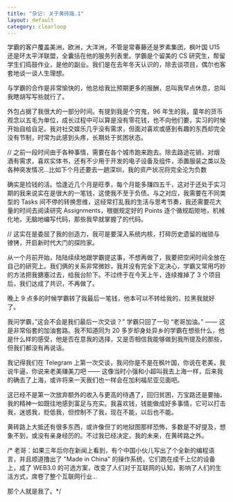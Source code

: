 ```yaml
---
title: "杂记: 关于黄砖路.1"
layout: default
category: clearloop
---
```


学霸的客户覆盖美洲，欧洲，大洋洲，不管是常春藤还是罗素集团，枫叶国 U15 还是环太平洋联盟，全囊括在他的服务列表里。学霸是个留美的 CS 研究生，帮留学生们捣鼓作业，是他的副业。我们是在去年冬天认识的，除去谈项目，偶尔也客套地谈一谈人生理想。

与学霸的合作是非常愉快的，他总给我比预期更多的报酬，总叫我早点休息，总叫我瞎胡写写些就行了。

外包占据了我很大的一部分时间。有提到我是个穷鬼，96 年生的我，童年的货币观念以五毛为单位，成长过程中可以算是没有零花钱，也不向他们要，实习的时候开始自给自足。我对社交娱乐几乎没有需求，但面对喜欢或感到有趣的东西却完全没有节制，时常为此感到头疼，长期处于贫困状态。

// 之前一段时间由于各种事情，需要在各个城市跑来跑去。除去路途花销，对烟酒有需求，喜欢实体书，还有不少用于开发的电子设备及组件，添置服装之类以及各种突发情况…比如下个月还要去一趟深圳，我的资产状况将完全沦为负数

确实是捡钱的活。恰逢近几个月是旺季，每个月能多赚四五千，这对于还处于实习期的我来说实在是很大的一笔钱，这使我不至于负债。与之对应，我需要在不同类型的 Tasks 间不停的转换思维，这经常打乱我的生活与思考节奏，我还需要花大量的时间去阅读研究 Assignments，根据规定好的 Points 逐个循规蹈矩地，机械化地，无脑地编写代码，那些我早就掌握了的代码。

// 这实在是委屈了我的创造力，我可是要深入系统内核，打碎历史遗留的枷锁与镣铐，开启新时代大门的探险家。

从一个月前开始，陆陆续续地跟学霸提这事，不想再做了，我要把空闲时间全放在自己的研究上。我们俩的关系非常微妙，我并没有完全下定决心，学霸又常用巧妙的方法把我搪塞过去，给我台阶下。不过终于在今天上午，连续推掉了 3 个项目后，我们达成了共识，不再做了。

晚上 9 点多的时候学霸转了我最后一笔钱，他本可以不转给我的，拉黑我就好了。

我问学霸，”这会不会是我们最后一次交谈？” 学霸只回了一句 “老哥加油。” —— 这是非常俗套的加油套路。我不知道同为 20 多岁却身处异乡的学霸在想些什么，他是什么样的感受，他是否在意我的选择，又是否相信我能够做到我所提及的那些，但我们都没有再说话。

我记得我们在 Telegram 上第一次交谈，我问你是不是在枫叶国，你说在老美，我说牛逼，你说来老美赚美刀吧 —— 这像当时小强和小超叫我去上海一样，后来我的确去了上海，或许将来一天我们也一样会在加利福尼亚见面吧。

这已经不是第一次放弃额外的收入与更高的待遇了，回归贫困，万宝路还是要抽，我的精神一如既往地感到富足与充实。我喜欢钱，钱能做成好多事情，它可以打击我，迷惑我，贬低我，但控制不了我，现在不能，以后也不能。

黄砖路上大抵还有很多东西，或许像但丁的地狱图那样恐怖，多数是不好提及，想象不到，或没有亲身经历的。不过我已经决定，我的未来，在黄砖路之外。

/* 老哥：如果三年后你在新闻上看到，有个中国小伙儿写出了个全新的编程语言，并且顺道撸出了 "Made in China" 的操作系统，它们跑在成千上亿的设备上，成了 WEB3.0 的可选方案，改变了人们对于互联网的认知，影响了人们的生活方式，席卷了整个互联网行业…

那个人就是我了。*/
